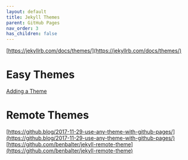 ```yaml
---
layout: default
title: Jekyll Themes
parent: GitHub Pages
nav_order: 3
has_children: false
---
```


[https://jekyllrb.com/docs/themes/](https://jekyllrb.com/docs/themes/)

# Easy Themes

[Adding a Theme](https://help.github.com/en/github/working-with-github-pages/adding-a-theme-to-your-github-pages-site-using-jekyll)

# Remote Themes

[https://github.blog/2017-11-29-use-any-theme-with-github-pages/](https://github.blog/2017-11-29-use-any-theme-with-github-pages/)
[https://github.com/benbalter/jekyll-remote-theme](https://github.com/benbalter/jekyll-remote-theme)
